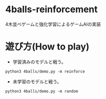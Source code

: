 # 4balls-reinforcement
4木並べゲームと強化学習によるゲームAIの実装

# 遊び方(How to play)
- 学習済みのモデルと戦う。
```
python3 4balls/demo.py -m reinforce
```
- 未学習のモデルと戦う。
```
python3 4balls/demo.py -m random
```
